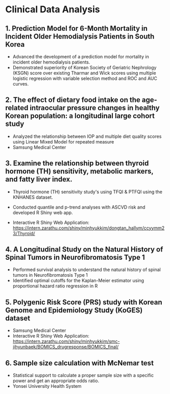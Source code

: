 # Clinical Data Analysis

##  1. Prediction Model for 6-Month Mortality in Incident Older Hemodialysis‬‭ Patients in South Korea‬

* Advanced the development of a prediction model for mortality in incident older hemodialysis patients.
* Demonstrated superiority of Korean Society of Geriatric Nephrology (KSGN) score over existing Tharmar and Wick scores using multiple logistic regression with variable selection method and ROC and AUC curves.


## 2. The effect of dietary food intake on the age-related intraocular pressure changes‬ in healthy Korean population: a longitudinal large cohort study

* Analyzed the relationship between IOP and multiple diet quality scores‬‭ using Linear Mixed Model for repeated measure‬
* Samsung Medical Center

## 3. Examine the relationship between thyroid hormone (TH)‬‭ sensitivity, metabolic markers, and fatty liver index.‬

* Thyroid hormone (TH) sensitivity study's using TFQI & PTFQI using the KNHANES dataset.
* Conducted quantile and p-trend analyses with ASCVD risk and developed R Shiny web app.

* Interactive R Shiny Web Application: https://intern.zarathu.com/shiny/minhyukkim/dongtan_hallym/ccyymm23/Thyroid/

## 4. A Longitudinal‬ Study on the Natural History of Spinal Tumors in Neurofibromatosis Type‬ 1

* Performed survival analysis to understand the natural history of spinal tumors in Neurofibromatosis Type 1
* Identified optimal cutoffs for the Kaplan-Meier estimator using proportional hazard ratio regression in R

## 5. Polygenic Risk Score (PRS) study with Korean Genome and Epidemiology Study (KoGES) dataset

* Samsung Medical Center
* Interactive R Shiny Web Application: https://intern.zarathu.com/shiny/minhyukkim/smc-jihyunbaek/BOMICS_drugresponse/BOMICS_final/

## 6. Sample size calculation with McNemar test
* Statistical support to calculate a proper sample size with a specific power and get an appropriate odds ratio.
* Yonsei University Health System
